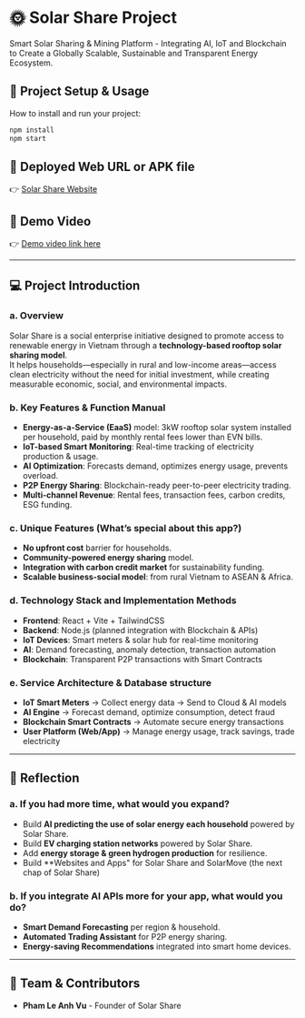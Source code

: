 
# 🌞 Solar Share Project
Smart Solar Sharing & Mining Platform - Integrating AI, IoT and Blockchain to Create a Globally Scalable, Sustainable and Transparent Energy Ecosystem.


## 🚀 Project Setup & Usage
How to install and run your project:

```bash
npm install
npm start
```

## 🔗 Deployed Web URL or APK file
👉 [Solar Share Website](http://avupham.github.io/solar-share/)

## 🎥 Demo Video
👉 [Demo video link here](https://youtu.be/zYJv4LTtL5E)


---

## 💻 Project Introduction

### a. Overview
Solar Share is a social enterprise initiative designed to promote access to renewable energy in Vietnam through a **technology-based rooftop solar sharing model**.  
It helps households—especially in rural and low-income areas—access clean electricity without the need for initial investment, while creating measurable economic, social, and environmental impacts.

### b. Key Features & Function Manual
- **Energy-as-a-Service (EaaS)** model: 3kW rooftop solar system installed per household, paid by monthly rental fees lower than EVN bills.  
- **IoT-based Smart Monitoring**: Real-time tracking of electricity production & usage.  
- **AI Optimization**: Forecasts demand, optimizes energy usage, prevents overload.  
- **P2P Energy Sharing**: Blockchain-ready peer-to-peer electricity trading.  
- **Multi-channel Revenue**: Rental fees, transaction fees, carbon credits, ESG funding.  

### c. Unique Features (What’s special about this app?)
- **No upfront cost** barrier for households.  
- **Community-powered energy sharing** model.  
- **Integration with carbon credit market** for sustainability funding.  
- **Scalable business-social model**: from rural Vietnam to ASEAN & Africa.  

### d. Technology Stack and Implementation Methods
- **Frontend**: React + Vite + TailwindCSS  
- **Backend**: Node.js (planned integration with Blockchain & APIs)  
- **IoT Devices**: Smart meters & solar hub for real-time monitoring  
- **AI**: Demand forecasting, anomaly detection, transaction automation  
- **Blockchain**: Transparent P2P transactions with Smart Contracts  

### e. Service Architecture & Database structure
- **IoT Smart Meters** → Collect energy data → Send to Cloud & AI models  
- **AI Engine** → Forecast demand, optimize consumption, detect fraud  
- **Blockchain Smart Contracts** → Automate secure energy transactions  
- **User Platform (Web/App)** → Manage energy usage, track savings, trade electricity  

---

## 🧠 Reflection

### a. If you had more time, what would you expand?
- Build **AI predicting the use of solar energy each household** powered by Solar Share.  
- Build **EV charging station networks** powered by Solar Share.  
- Add **energy storage & green hydrogen production** for resilience.
- Build **Websites and Apps" for Solar Share and SolarMove (the next chap of Solar Share)  

### b. If you integrate AI APIs more for your app, what would you do?
- **Smart Demand Forecasting** per region & household.  
- **Automated Trading Assistant** for P2P energy sharing.  
- **Energy-saving Recommendations** integrated into smart home devices.  

---

## 📌 Team & Contributors
- **Pham Le Anh Vu**  - Founder of Solar Share
